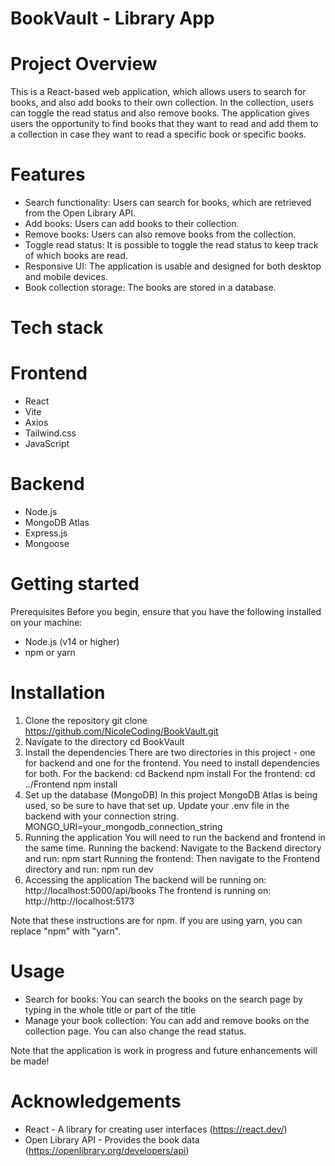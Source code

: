 # BookVault - Library App

# Project Overview
This is a React-based web application, which allows users to search for books, and also add books to their own collection. In the collection, users can toggle the read status and also remove books.
The application gives users the opportunity to find books that they want to read and add them to a collection in case they want to read a specific book or specific books. 

# Features
- Search functionality: Users can search for books, which are retrieved from the Open Library API.
- Add books: Users can add books to their collection.
- Remove books: Users can also remove books from the collection.
- Toggle read status: It is possible to toggle the read status to keep track of which books are read.
- Responsive UI: The application is usable and designed for both desktop and mobile devices.
- Book collection storage: The books are stored in a database.

# Tech stack
# Frontend
- React
- Vite
- Axios
- Tailwind.css
- JavaScript

# Backend
- Node.js
- MongoDB Atlas
- Express.js
- Mongoose


# Getting started
Prerequisites
Before you begin, ensure that you have the following installed on your machine:
- Node.js (v14 or higher)
- npm or yarn

# Installation
1. Clone the repository
   git clone https://github.com/NicoleCoding/BookVault.git
2.  Navigate to the directory
   cd BookVault
3. Install the dependencies
   There are two directories in this project - one for backend and one for the frontend. You need to install dependencies for both.
For the backend:
   cd Backend
   npm install
For the frontend:
   cd ../Frontend
   npm install
4. Set up the database (MongoDB)
In this project MongoDB Atlas is being used, so be sure to have that set up. Update your .env file in the backend with your connection string.
   MONGO_URI=your_mongodb_connection_string
5. Running the application
You will need to run the backend and frontend in the same time.
 Running the backend:
 Navigate to the Backend directory and run:
 npm start
 Running the frontend:
 Then navigate to the Frontend directory and run:
 npm run dev
 6. Accessing the application
 The backend will be running on: http://localhost:5000/api/books
 The frontend is running on: http://http://localhost:5173

 Note that these instructions are for npm. If you are using yarn, you can replace "npm" with "yarn".

# Usage
- Search for books: You can search the books on the search page by typing in the whole title or part of the title
- Manage your book collection: You can add and remove books on the collection page. You can also change the read status.

Note that the application is work in progress and future enhancements will be made!

# Acknowledgements
- React - A library for creating user interfaces (https://react.dev/)
- Open Library API - Provides the book data (https://openlibrary.org/developers/api)






